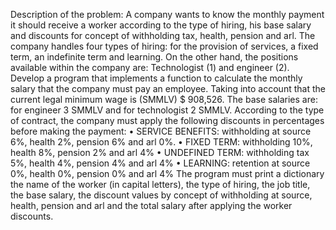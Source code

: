 ﻿Description of the problem: A company wants to know the monthly payment it should receive
a worker according to the type of hiring, his base salary and discounts for
concept of withholding tax, health, pension and arl. The company handles four types of
hiring: for the provision of services, a fixed term, an indefinite term and
learning. On the other hand, the positions available within the company are: Technologist (1)
and engineer (2).
Develop a program that implements a function to calculate the monthly salary that the
company must pay an employee. Taking into account that the current legal minimum wage
is (SMMLV) $ 908,526. The base salaries are: for engineer 3 SMMLV and for technologist
2 SMMLV. According to the type of contract, the company must apply the following
discounts in percentages before making the payment:
• SERVICE BENEFITS: withholding at source 6%, health 2%, pension 6% and arl
0%.
• FIXED TERM: withholding 10%, health 8%, pension 2% and arl 4%
• UNDEFINED TERM: withholding tax 5%, health 4%, pension 4% and arl 4%
• LEARNING: retention at source 0%, health 0%, pension 0% and arl 4%
The program must print a dictionary the name of the worker (in capital letters),
the type of hiring, the job title, the base salary, the discount values ​​by concept
of withholding at source, health, pension and arl and the total salary after applying the
worker discounts.